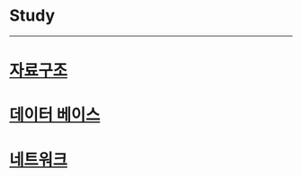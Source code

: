 # Study
- - -
# [자료구조](./DataStructure/DataStructure.md)
# [데이터 베이스](./DataBase/DataBase.md)
# [네트워크](./Network/Network.md)
